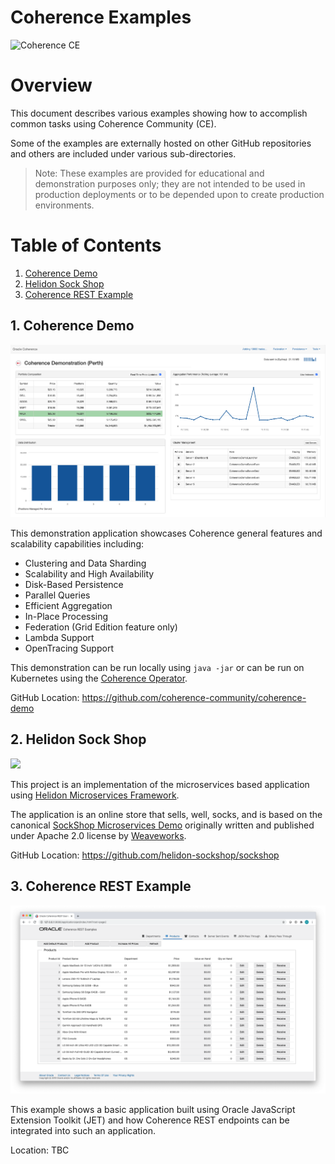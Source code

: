 # Coherence Examples

![Coherence CE](https://coherence.community/assets/images/logo-red.png)  

# Overview

This document describes various examples showing how to accomplish common tasks using Coherence Community (CE).

Some of the examples are externally hosted on other GitHub repositories and others are included under various sub-directories.

> Note: These examples are provided for educational and demonstration purposes only; they are not intended to be used in production deployments or to be depended upon to create production environments.

# Table of Contents

1. [Coherence Demo](#coherence-demo)
1. [Helidon Sock Shop](#helidon-sock-shop)
1. [Coherence REST Example](#coherence-rest-example)

## <a name="coherence-demo"></a>1. Coherence Demo

<img src="https://github.com/coherence-community/coherence-demo/raw/master/assets/coherence-demo.png" width="800"/>

This demonstration application showcases Coherence general features and scalability capabilities including:

* Clustering and Data Sharding
* Scalability and High Availability
* Disk-Based Persistence
* Parallel Queries
* Efficient Aggregation
* In-Place Processing
* Federation (Grid Edition feature only)
* Lambda Support
* OpenTracing Support

This demonstration can be run locally using `java -jar` or can be run on Kubernetes using the [Coherence Operator](https://github.com/oracle/coherence-operator).

GitHub Location: https://github.com/coherence-community/coherence-demo

## <a name="helidon-sock-shop"></a> 2. Helidon Sock Shop

<img src="https://github.com/helidon-sockshop/sockshop/raw/master/doc/images/architecture.png" width="800"/>

This project is an implementation of the microservices based application using [Helidon Microservices Framework](https://helidon.io/).

The application is an online store that sells, well, socks, and is based on the canonical [SockShop Microservices Demo](https://microservices-demo.github.io) originally written and published under Apache 2.0 license by [Weaveworks](https://go.weave.works/socks).

GitHub Location: https://github.com/helidon-sockshop/sockshop

## <a name="coherence-rest-example"></a> 3. Coherence REST Example

<img src="assets/rest-application.png" width="800"/>

This example shows a basic application built using Oracle JavaScript Extension Toolkit (JET) and how Coherence REST endpoints can be integrated into such an application.

Location: TBC
